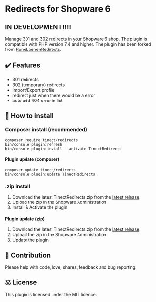 # Redirects for Shopware 6

## IN DEVELOPMENT!!!!

Manage 301 and 302 redirects in your Shopware 6 shop.
The plugin is compatible with PHP version 7.4 and higher.
The plugin has been forked from [RuneLaenenRedirects](https://github.com/runelaenen/sw6-redirects).

## ✔️ Features
- 301 redirects
- 302 (temporary) redirects
- Import/Export profile
- redirect just when there would be a error
- auto add 404 error in list

## 🚀 How to install
### Composer install (recommended)
```
composer require tinect/redirects
bin/console plugin:refresh
bin/console plugin:install --activate TinectRedirects
```
#### Plugin update (composer)
```
composer update tinect/redirects
bin/console plugin:update TinectRedirects
```

### .zip install
1. Download the latest TinectRedirects.zip from the [latest release](https://github.com/tinect/TinectRedirects/releases/latest).
2. Upload the zip in the Shopware Administration
3. Install & Activate the plugin

#### Plugin update (zip)
1. Download the latest TinectRedirects.zip from the [latest release](https://github.com/tinect/TinectRedirects/releases/latest).
2. Upload the zip in the Shopware Administration
3. Update the plugin


## 👷‍ Contribution
Please help with code, love, shares, feedback and bug reporting.

## ⚖️ License
This plugin is licensed under the MIT licence.

